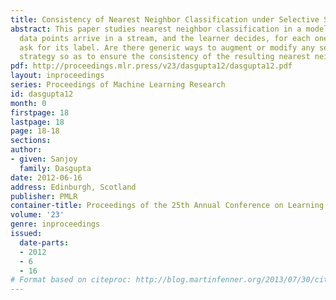 ```yaml
---
title: Consistency of Nearest Neighbor Classification under Selective Sampling
abstract: This paper studies nearest neighbor classification in a model where unlabeled
  data points arrive in a stream, and the learner decides, for each one, whether to
  ask for its label. Are there generic ways to augment or modify any selective sampling
  strategy so as to ensure the consistency of the resulting nearest neighbor classifier?
pdf: http://proceedings.mlr.press/v23/dasgupta12/dasgupta12.pdf
layout: inproceedings
series: Proceedings of Machine Learning Research
id: dasgupta12
month: 0
firstpage: 18
lastpage: 18
page: 18-18
sections: 
author:
- given: Sanjoy
  family: Dasgupta
date: 2012-06-16
address: Edinburgh, Scotland
publisher: PMLR
container-title: Proceedings of the 25th Annual Conference on Learning Theory
volume: '23'
genre: inproceedings
issued:
  date-parts:
  - 2012
  - 6
  - 16
# Format based on citeproc: http://blog.martinfenner.org/2013/07/30/citeproc-yaml-for-bibliographies/
---
```

